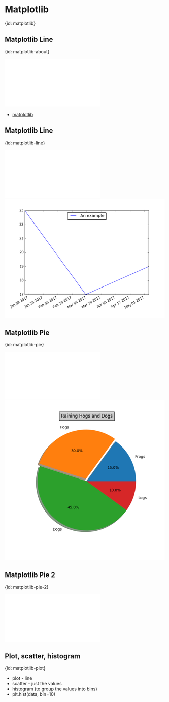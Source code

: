 # Matplotlib
{id: matplotlib}


## Matplotlib Line
{id: matplotlib-about}

![](examples/matplotlib/line.py)

* [matplotlib](http://matplotlib.org/)



## Matplotlib Line
{id: matplotlib-line}

![](examples/matplotlib/line.py)
![](examples/matplotlib/line.png)


## Matplotlib Pie
{id: matplotlib-pie}

![](examples/matplotlib/pie.py)
![](examples/matplotlib/pie.png)

## Matplotlib Pie 2
{id: matplotlib-pie-2}

![](examples/matplotlib/pie_for_tests.py)


## Plot, scatter, histogram
{id: matplotlib-plot}

* plot - line
* scatter - just the values
* histogram (to group the values into bins)
* plt.hist(data, bin=10)


